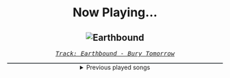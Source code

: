 <div align="center"> 
<h1>Now Playing...</h1>

![Earthbound](https://i.scdn.co/image/ab67616d00001e0273b775e2dbf13b2e20d6a73f)
--
_<samp><a href="https://open.spotify.com/track/1DKbMKbzeZ57yo6yI4MeXe">Track: Earthbound - Bury Tomorrow</a></samp>_

<div style="border: 1px #4B5054 solid"></div>
<details>
  <summary>
    Previous played songs
  </summary>
  <table>
    <thead>
      <tr>
        <th>
          Artist
        </th>
        <th>
          Song
        </th>
        <th>
          Link
        </th>
      </tr>
    </thead>
    <tbody>
      <tr><td>Bury Tomorrow</td><td>Earthbound</td><td><a href="https://open.spotify.com/track/1DKbMKbzeZ57yo6yI4MeXe">https://open.spotify.com/track/1DKbMKbzeZ57yo6yI4MeXe</a></td></tr><tr><td>Motionless In White</td><td>Sign Of Life</td><td><a href="https://open.spotify.com/track/73QoCfWJJWbRYmm5nCH5Y2">https://open.spotify.com/track/73QoCfWJJWbRYmm5nCH5Y2</a></td></tr><tr><td>Architects</td><td>Animals</td><td><a href="https://open.spotify.com/track/5ofoB8PFmocBXFBEWVb6Vz">https://open.spotify.com/track/5ofoB8PFmocBXFBEWVb6Vz</a></td></tr><tr><td>Rain Paris</td><td>Middle Of The Night</td><td><a href="https://open.spotify.com/track/10wtrVUqlEqqfpHHUy1AV3">https://open.spotify.com/track/10wtrVUqlEqqfpHHUy1AV3</a></td></tr><tr><td>Icon For Hire</td><td>Venom</td><td><a href="https://open.spotify.com/track/4TM8RzdmNGhGOTtSeUlEnF">https://open.spotify.com/track/4TM8RzdmNGhGOTtSeUlEnF</a></td></tr><tr><td>CORPSE</td><td>CODE MISTAKE</td><td><a href="https://open.spotify.com/track/39iRz0h1eZOyXzch8tKQit">https://open.spotify.com/track/39iRz0h1eZOyXzch8tKQit</a></td></tr><tr><td>Of Mice & Men</td><td>Mosaic - Becko Remix</td><td><a href="https://open.spotify.com/track/3VgUYuC0LO1CzluV3vsqzj">https://open.spotify.com/track/3VgUYuC0LO1CzluV3vsqzj</a></td></tr><tr><td>Bury Tomorrow</td><td>Choke</td><td><a href="https://open.spotify.com/track/2KGCOtaTbNIbwrxS0a2UMv">https://open.spotify.com/track/2KGCOtaTbNIbwrxS0a2UMv</a></td></tr><tr><td>Motionless In White</td><td>Cyberhex</td><td><a href="https://open.spotify.com/track/2vNUATEUKbavRo2gMjHs2S">https://open.spotify.com/track/2vNUATEUKbavRo2gMjHs2S</a></td></tr><tr><td>From Ashes to New</td><td>Hope You’re Happy</td><td><a href="https://open.spotify.com/track/3chCrfYwTItFmeIQsq2VyR">https://open.spotify.com/track/3chCrfYwTItFmeIQsq2VyR</a></td></tr><tr><td>Architects</td><td>Meteor</td><td><a href="https://open.spotify.com/track/0d2mj7p92bZEckjowsc1a4">https://open.spotify.com/track/0d2mj7p92bZEckjowsc1a4</a></td></tr><tr><td>Icon For Hire</td><td>Off With Her Head</td><td><a href="https://open.spotify.com/track/4nPI6aIrHaMNZbF2q8NfpX">https://open.spotify.com/track/4nPI6aIrHaMNZbF2q8NfpX</a></td></tr><tr><td>CORPSE</td><td>MISA MISA!</td><td><a href="https://open.spotify.com/track/2biZJ6YK8Pz1bUby8VDV3Q">https://open.spotify.com/track/2biZJ6YK8Pz1bUby8VDV3Q</a></td></tr><tr><td>Of Mice & Men</td><td>Feels Like Forever</td><td><a href="https://open.spotify.com/track/3iPMVDlzpkXuYkvsa1PRQj">https://open.spotify.com/track/3iPMVDlzpkXuYkvsa1PRQj</a></td></tr><tr><td>RichaadEB</td><td>Bad Apple!!</td><td><a href="https://open.spotify.com/track/3urItfkvXw8tPjwNs2lXdd">https://open.spotify.com/track/3urItfkvXw8tPjwNs2lXdd</a></td></tr><tr><td>Motionless In White</td><td>Queen for Queen</td><td><a href="https://open.spotify.com/track/5Hpjl6TGB0MRb4eAk2wcRO">https://open.spotify.com/track/5Hpjl6TGB0MRb4eAk2wcRO</a></td></tr><tr><td>Story Of The Year</td><td>Anthem of Our Dying Day</td><td><a href="https://open.spotify.com/track/4sPJgy0CksvmXp9jC0W4gv">https://open.spotify.com/track/4sPJgy0CksvmXp9jC0W4gv</a></td></tr><tr><td>Set It Off</td><td>Uncontainable</td><td><a href="https://open.spotify.com/track/2Pon3W6HtOv4pNFaWFw0pK">https://open.spotify.com/track/2Pon3W6HtOv4pNFaWFw0pK</a></td></tr><tr><td>Icon For Hire</td><td>Iodine</td><td><a href="https://open.spotify.com/track/4e9q4IOVPahDk2B2Og1Fuc">https://open.spotify.com/track/4e9q4IOVPahDk2B2Og1Fuc</a></td></tr><tr><td>CORPSE</td><td>HOT DEMON B!TCHES NEAR U ! ! !</td><td><a href="https://open.spotify.com/track/7v4pPS4A7NgY7bxFA3Etv3">https://open.spotify.com/track/7v4pPS4A7NgY7bxFA3Etv3</a></td></tr>
    </tbody>
  </table>
</details>

</div>
